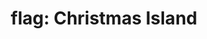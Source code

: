 ---
layout: smileys&emotion
title: "flag: Christmas Island"
emoji: flag_christmas_island
permalink: 🇨🇽.html
image: assets/img/3moji/flag_christmas_island.png
---